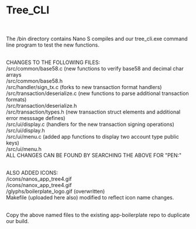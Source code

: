 # Tree_CLI<br><br>

The /bin directory contains Nano S compiles and our tree_cli.exe command line program to test the new functions.<br><br>

CHANGES TO THE FOLLOWING FILES:<br>
/src/common/base58.c (new functions to verify base58 and decimal char arrays<br>
/src/common/base58.h<br>
/src/handler/sign_tx.c (forks to new transaction format handlers)<br>
/src/transaction/deserialize.c (new functions to parse additional transaction formats)<br>
/src/transaction/deserialize.h<br>
/src/transaction/types.h (new transaction struct elements and additional error messsage defines)<br>
/src/ui/display.c (handlers for the new transaction signing operations)<br>
/src/ui/display.h<br>
/src/ui/menu.c (added app functions to display two account type public keys)<br>
/src/ui/menu.h<br>
ALL CHANGES CAN BE FOUND BY SEARCHING THE ABOVE FOR "PEN:"<br><br>

ALSO ADDED ICONS:<br>
/icons/nanos_app_tree4.gif<br>
/icons/nanox_app_tree4.gif<br>
/glyphs/boilerplate_logo.gif (overwritten)<br>
Makefile (uploaded here also) modified to reflect icon name changes.<br><br>

Copy the above named files to the existing app-boilerplate repo to duplicate our build.<br><br>


